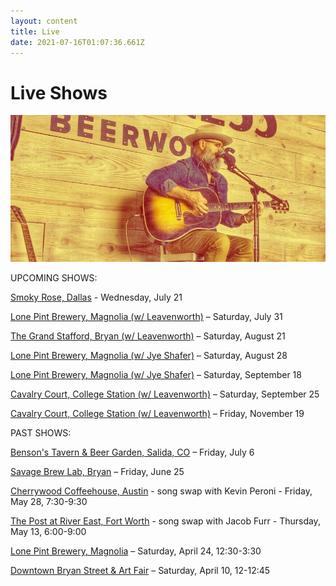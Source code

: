 ```yaml
---
layout: content
title: Live
date: 2021-07-16T01:07:36.661Z
---
```

# Live Shows

![john](../../images/uploads/john1.jpg)

UPCOMING SHOWS:

[Smoky Rose, Dallas](https://www.smokyrose.com/) - Wednesday, July 21

[Lone Pint Brewery, Magnolia (w/ Leavenworth)](https://lonepint.com/) – Saturday, July 31

[The Grand Stafford, Bryan (w/ Leavenworth)](https://grandstaffordtheater.com/) – Saturday, August 21

[Lone Pint Brewery, Magnolia (w/ Jye Shafer)](https://lonepint.com/) – Saturday, August 28

[Lone Pint Brewery, Magnolia (w/ Jye Shafer)](https://lonepint.com/) – Saturday, September 18

[Cavalry Court, College Station (w/ Leavenworth)](https://www.cavalrycourt.com/live-music-events.aspx) – Saturday, September 25

[Cavalry Court, College Station (w/ Leavenworth)](https://www.cavalrycourt.com/live-music-events.aspx) – Friday, November 19

PAST SHOWS:

[Benson's Tavern & Beer Garden, Salida, CO](https://www.facebook.com/Bensons-Tavern-Beer-Garden-71527323736/) – Friday, July 6

[Savage Brew Lab, Bryan](https://www.savagebrewlab.com) – Friday, June 25

[Cherrywood Coffeehouse, Austin](https://cherrywoodcoffeehouse.com/) - song swap with Kevin Peroni - Friday, May 28, 7:30-9:30

[The Post at River East, Fort Worth](http://thepostatrivereast.com/) - song swap with Jacob Furr - Thursday, May 13, 6:00-9:00

[Lone Pint Brewery, Magnolia](https://lonepint.com/) – Saturday, April 24, 12:30-3:30

[Downtown Bryan Street & Art Fair](https://www.downtownbryan.com/downtown-street-art-fair) – Saturday, April 10, 12-12:45
